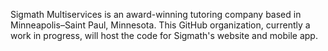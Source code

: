 Sigmath Multiservices is an award-winning tutoring company based in Minneapolis–Saint Paul, Minnesota. This GitHub organization, currently a work in progress, will host the code for Sigmath's website and mobile app.
